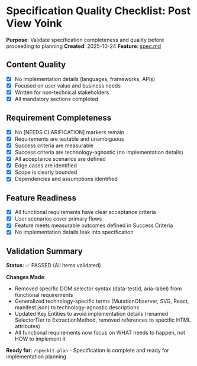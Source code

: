 # Specification Quality Checklist: Post View Yoink

**Purpose**: Validate specification completeness and quality before proceeding to planning
**Created**: 2025-10-24
**Feature**: [spec.md](../spec.md)

## Content Quality

- [x] No implementation details (languages, frameworks, APIs)
- [x] Focused on user value and business needs
- [x] Written for non-technical stakeholders
- [x] All mandatory sections completed

## Requirement Completeness

- [x] No [NEEDS CLARIFICATION] markers remain
- [x] Requirements are testable and unambiguous
- [x] Success criteria are measurable
- [x] Success criteria are technology-agnostic (no implementation details)
- [x] All acceptance scenarios are defined
- [x] Edge cases are identified
- [x] Scope is clearly bounded
- [x] Dependencies and assumptions identified

## Feature Readiness

- [x] All functional requirements have clear acceptance criteria
- [x] User scenarios cover primary flows
- [x] Feature meets measurable outcomes defined in Success Criteria
- [x] No implementation details leak into specification

## Validation Summary

**Status**: ✅ PASSED (All items validated)

**Changes Made**:
- Removed specific DOM selector syntax (data-testid, aria-label) from functional requirements
- Generalized technology-specific terms (MutationObserver, SVG, React, manifest.json) to technology-agnostic descriptions
- Updated Key Entities to avoid implementation details (renamed SelectorTier to ExtractionMethod, removed references to specific HTML attributes)
- All functional requirements now focus on WHAT needs to happen, not HOW to implement it

**Ready for**: `/speckit.plan` - Specification is complete and ready for implementation planning
